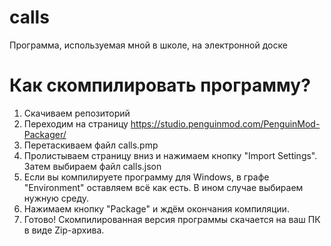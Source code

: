 # calls
Программа, используемая мной в школе, на электронной доске
# Как скомпилировать программу?
1. Скачиваем репозиторий
2. Переходим на страницу https://studio.penguinmod.com/PenguinMod-Packager/
3. Перетаскиваем файл calls.pmp
4. Пролистываем страницу вниз и нажимаем кнопку "Import Settings". Затем выбираем файл calls.json
5. Если вы компилируете программу для Windows, в графе "Environment" оставляем всё как есть. В ином случае выбираем нужную среду.
6. Нажимаем кнопку "Package" и ждём окончания компиляции.
7. Готово! Скомпилированная версия программы скачается на ваш ПК в виде Zip-архива.
